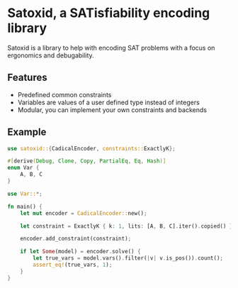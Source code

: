 # Satoxid, a SATisfiability encoding library

Satoxid is a library to help with encoding SAT problems with a focus on ergonomics and debugability.

## Features
 * Predefined common constraints
 * Variables are values of a user defined type instead of integers
 * Modular, you can implement your own constraints and backends

## Example
```rust
use satoxid::{CadicalEncoder, constraints::ExactlyK};

#[derive(Debug, Clone, Copy, PartialEq, Eq, Hash)]
enum Var {
    A, B, C
}

use Var::*;

fn main() {
    let mut encoder = CadicalEncoder::new();

    let constraint = ExactlyK { k: 1, lits: [A, B, C].iter().copied() };

    encoder.add_constraint(constraint);

    if let Some(model) = encoder.solve() {
        let true_vars = model.vars().filter(|v| v.is_pos()).count();
        assert_eq!(true_vars, 1);
    }
}
```
